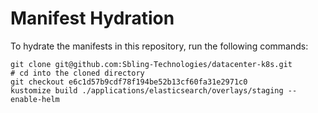 # Manifest Hydration

To hydrate the manifests in this repository, run the following commands:

```shell
git clone git@github.com:Sbling-Technologies/datacenter-k8s.git
# cd into the cloned directory
git checkout e6c1d57b9cdf78f194be52b13cf60fa31e2971c0
kustomize build ./applications/elasticsearch/overlays/staging --enable-helm
```
